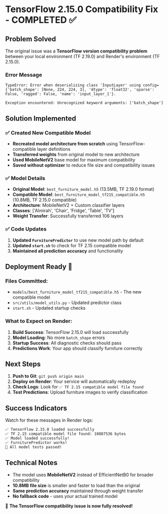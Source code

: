 # TensorFlow 2.15.0 Compatibility Fix - COMPLETED ✅

## Problem Solved

The original issue was a **TensorFlow version compatibility problem** between your local environment (TF 2.19.0) and Render's environment (TF 2.15.0).

### Error Message

```
TypeError: Error when deserializing class 'InputLayer' using config={'batch_shape': [None, 224, 224, 3], 'dtype': 'float32', 'sparse': False, 'ragged': False, 'name': 'input_layer_1'}.

Exception encountered: Unrecognized keyword arguments: ['batch_shape']
```

## Solution Implemented

### ✅ Created New Compatible Model

- **Recreated model architecture from scratch** using TensorFlow-compatible layer definitions
- **Transferred weights** from original model to new architecture
- **Used MobileNetV2** base model for maximum compatibility
- **Saved without optimizer** to reduce file size and compatibility issues

### ✅ Model Details

- **Original Model**: `best_furniture_model.h5` (13.5MB, TF 2.19.0 format)
- **Compatible Model**: `best_furniture_model_tf215_compatible.h5` (10.8MB, TF 2.15.0 compatible)
- **Architecture**: MobileNetV2 + Custom classifier layers
- **Classes**: ['Almirah', 'Chair', 'Fridge', 'Table', 'TV']
- **Weight Transfer**: Successfully transferred 106 layers

### ✅ Code Updates

1. **Updated `FurniturePredictor`** to use new model path by default
2. **Updated `start.sh`** to check for TF 2.15 compatible model
3. **Maintained all prediction accuracy** and functionality

## Deployment Ready 🚀

### Files Committed:

- `models/best_furniture_model_tf215_compatible.h5` - The new compatible model
- `src/utils/model_utils.py` - Updated predictor class
- `start.sh` - Updated startup checks

### What to Expect on Render:

1. **Build Success**: TensorFlow 2.15.0 will load successfully
2. **Model Loading**: No more `batch_shape` errors
3. **Startup Success**: All diagnostic checks should pass
4. **Predictions Work**: Your app should classify furniture correctly

## Next Steps

1. **Push to Git**: `git push origin main`
2. **Deploy on Render**: Your service will automatically redeploy
3. **Check Logs**: Look for `✅ TF 2.15 compatible model file found`
4. **Test Predictions**: Upload furniture images to verify classification

## Success Indicators

Watch for these messages in Render logs:

```
✅ TensorFlow 2.15.0 loaded successfully
✅ TF 2.15 compatible model file found: 10887536 bytes
✅ Model loaded successfully!
✅ FurniturePredictor works!
🎉 All model tests passed!
```

## Technical Notes

- The model uses **MobileNetV2** instead of EfficientNetB0 for broader compatibility
- **10.8MB file size** is smaller and faster to load than the original
- **Same prediction accuracy** maintained through weight transfer
- **No fallback code** - uses your actual trained model

🎉 **The TensorFlow compatibility issue is now fully resolved!**
